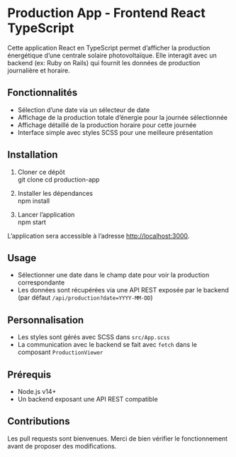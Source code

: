 # Production App - Frontend React TypeScript

Cette application React en TypeScript permet d’afficher la production énergétique d’une centrale solaire photovoltaïque. Elle interagit avec un backend (ex: Ruby on Rails) qui fournit les données de production journalière et horaire.

## Fonctionnalités

- Sélection d’une date via un sélecteur de date
- Affichage de la production totale d’énergie pour la journée sélectionnée
- Affichage détaillé de la production horaire pour cette journée
- Interface simple avec styles SCSS pour une meilleure présentation

## Installation

1. Cloner ce dépôt  
git clone <url-du-repo-front>
cd production-app


2. Installer les dépendances  
npm install


3. Lancer l’application  
npm start


L’application sera accessible à l’adresse [http://localhost:3000](http://localhost:3000).

## Usage

- Sélectionner une date dans le champ date pour voir la production correspondante  
- Les données sont récupérées via une API REST exposée par le backend (par défaut `/api/production?date=YYYY-MM-DD`)

## Personnalisation

- Les styles sont gérés avec SCSS dans `src/App.scss`  
- La communication avec le backend se fait avec `fetch` dans le composant `ProductionViewer`

## Prérequis

- Node.js v14+  
- Un backend exposant une API REST compatible

## Contributions

Les pull requests sont bienvenues. Merci de bien vérifier le fonctionnement avant de proposer des modifications.
